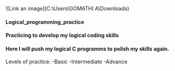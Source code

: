 ![Link an image](C:\Users\GOMATHI A\Downloads)



#### Logical_programming_practice
#### Practicing to develop my logical coding skills

#### Here I will push my logical C programms to polish my skills again.

Levels of practice:
  -Basic
  -Intermediate
  -Advance
